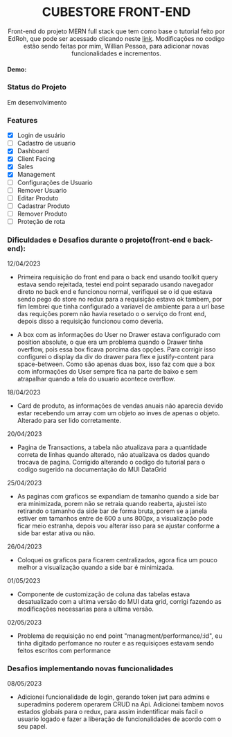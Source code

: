 <h1 align="center">CUBESTORE FRONT-END</h1>

<p align="center">Front-end do projeto MERN full stack que tem como base o tutorial feito por EdRoh, que pode ser acessado clicando neste <a href="https://youtu.be/0cPCMIuDk2I" target="_blank">link</a>. Modificações no codigo estão sendo feitas por mim, Willian Pessoa, para adicionar novas funcionalidades e incrementos.</p>

#### Demo: 

### Status do Projeto

Em desenvolvimento

### Features

- [x] Login de usuário
- [ ] Cadastro de usuario
- [x] Dashboard
- [x] Client Facing
- [x] Sales
- [x] Management
- [ ] Configurações de Usuario
- [ ] Remover Usuario
- [ ] Editar Produto
- [ ] Cadastrar Produto
- [ ] Remover Produto
- [ ] Proteção de rota

### Dificuldades e Desafios durante o projeto(front-end e back-end):

12/04/2023
- Primeira requisição do front end para o back end usando toolkit query estava sendo rejeitada, testei end point separado usando navegador direto no back end e funcionou normal, verifiquei se o id que estava sendo pego do store no redux para a requisição estava ok tambem, por fim lembrei que tinha configurado a variavel de ambiente para a url base das requições porem não havia resetado o o serviço do front end, depois disso a requisição funcionou como deveria.

- A box com as informações do User no Drawer estava configurado com position absolute, o que era um problema quando o Drawer tinha overflow, pois essa box ficava porcima das opções. Para corrigir isso configurei o display da div do drawer para flex e justify-content para space-between. Como são apenas duas box, isso faz com que a box com informações do User sempre fica na parte de baixo e sem atrapalhar quando a tela do usuario acontece overflow. 

18/04/2023
- Card de produto, as informações de vendas anuais não aparecia devido estar recebendo um array com um objeto ao inves de apenas o objeto. Alterado para ser lido corretamente. 

20/04/2023
- Pagina de Transactions, a tabela não atualizava para a quantidade correta de linhas quando alterado, não atualizava os dados quando trocava de pagina. Corrigido alterando o codigo do tutorial para o codigo sugerido na documentação do MUI DataGrid

25/04/2023
- As paginas com graficos se expandiam de tamanho quando a side bar era minimizada, porem não se retraia quando reaberta, ajustei isto retirando o tamanho da side bar de forma bruta, porem se a janela estiver em tamanhos entre de 600 a uns 800px, a visualização pode ficar meio estranha, depois vou alterar isso para se ajustar conforme a side bar estar ativa ou não.

26/04/2023
- Coloquei os graficos para ficarem centralizados, agora fica um pouco melhor a visualização quando a side bar é minimizada.

01/05/2023
- Componente de customização de coluna das tabelas estava desatualizado com a ultima versão do MUI data grid, corrigi fazendo as modificações necessarias para a ultima versão.

02/05/2023
- Problema de requisição no end point "managment/performance/:id", eu tinha digitado perfomance no router e as requisiçoes estavam sendo feitos escritos com performance

### Desafios implementando novas funcionalidades

08/05/2023
- Adicionei funcionalidade de login, gerando token jwt para admins e superadmins poderem operarem CRUD na Api. Adicionei tambem novos estados globais para o redux, para assim indentificar mais facil o usuario logado e fazer a liberação de funcionalidades de acordo com o seu papel.
